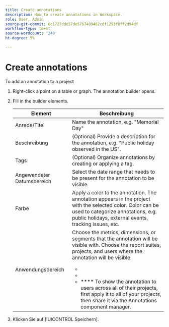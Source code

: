 ```yaml
---
title: Create annotations
description: How to create annotations in Workspace.
role: User, Admin
source-git-commit: 6c1727ddc57de5767409462cdf1293f8ff2d94df
workflow-type: tm+mt
source-wordcount: '240'
ht-degree: 5%

---
```



# Create annotations

To add an annotation to a project

1. Right-click a point on a table or graph. The annotation builder opens.

1. Fill in the builder elements.

   | Element | Beschreibung |
   | --- | --- |
   | Anrede/Titel | Name the annotation, e.g. &quot;Memorial Day&quot; |
   | Beschreibung | (Optional) Provide a description for the annotation, e.g. &quot;Public holiday observed in the US&quot;. |
   | Tags | (Optional) Organize annotations by creating or applying a tag. |
   | Angewendeter Datumsbereich | Select the date range that needs to be present for the annotation to be visible. |
   | Farbe | Apply a color to the annotation. The annotation appears in the project with the selected color. Color can be used to categorize annotations, e.g. public holidays, external events, tracking issues, etc. |
   | Anwendungsbereich | Choose the metrics, dimensions, or segments that the annotation will be visible with. Choose the report suites, projects, and users where the annotation will be visible.<ul><li>****</li><li>****</li><li>**** To show the annotation to users across all of their projects, first apply it to all of your projects, then share it via the Annotations component manager.</li></ul> |

1. Klicken Sie auf [!UICONTROL Speichern].